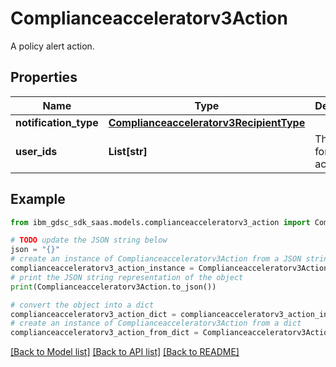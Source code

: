 # Complianceacceleratorv3Action

A policy alert action.

## Properties

Name | Type | Description | Notes
------------ | ------------- | ------------- | -------------
**notification_type** | [**Complianceacceleratorv3RecipientType**](Complianceacceleratorv3RecipientType.md) |  | [optional] 
**user_ids** | **List[str]** | The emails for the action. | [optional] 

## Example

```python
from ibm_gdsc_sdk_saas.models.complianceacceleratorv3_action import Complianceacceleratorv3Action

# TODO update the JSON string below
json = "{}"
# create an instance of Complianceacceleratorv3Action from a JSON string
complianceacceleratorv3_action_instance = Complianceacceleratorv3Action.from_json(json)
# print the JSON string representation of the object
print(Complianceacceleratorv3Action.to_json())

# convert the object into a dict
complianceacceleratorv3_action_dict = complianceacceleratorv3_action_instance.to_dict()
# create an instance of Complianceacceleratorv3Action from a dict
complianceacceleratorv3_action_from_dict = Complianceacceleratorv3Action.from_dict(complianceacceleratorv3_action_dict)
```
[[Back to Model list]](../README.md#documentation-for-models) [[Back to API list]](../README.md#documentation-for-api-endpoints) [[Back to README]](../README.md)


